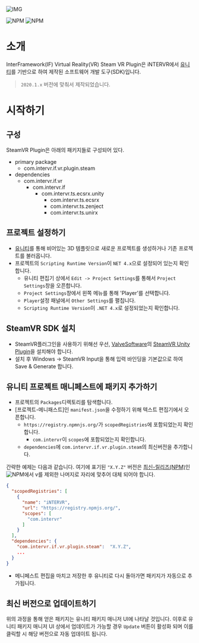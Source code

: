 ![IMG](https://img.shields.io/badge/pkg%20name-com.intervr.if.vr.plugin.steam-yellowgreen?style=for-the-badge&logo=appveyor)

![NPM](https://img.shields.io/npm/v/com.intervr.if.vr.plugin.steam)
![NPM](https://img.shields.io/npm/l/com.intervr.if.vr.plugin.steam)

# 소개

InterFramework(IF) Virtual Reality(VR) Steam VR Plugin은 iNTERVR에서 [유니티]를 기반으로 하여 제작된 소프트웨어 개발 도구(SDK)입니다.

> `2020.1.x` 버전에 맞춰서 제작되었습니다.

# 시작하기

## 구성

SteamVR Plugin은 아래의 패키지들로 구성되어 있다.

* primary package
  * com.intervr.if.vr.plugin.steam
* dependencies
  * com.intervr.if.vr
    * com.intervr.if
      * com.intervr.ts.ecsrx.unity
        * com.intervr.ts.ecsrx
        * com.intervr.ts.zenject
        * com.intervr.ts.unirx

## 프로젝트 설정하기

* [유니티]를 통해 비어있는 3D 템플릿으로 새로운 프로젝트를 생성하거나 기존 프로젝트를 불러옵니다.
* 프로젝트의 `Scripting Runtime Version`이 `NET 4.x`으로 설정되어 있는지 확인합니다.
  * 유니티 편집기 상에서 `Edit -> Project Settings`를 통해서 `Project Settings`창을 오픈합니다.
  * `Project Settings`창에서 왼쪽 메뉴를 통해 'Player'를 선택합니다.
  * `Player`설정 패널에서 `Other Settings`를 펼칩니다.
  * `Scripting Runtime Version`이 `.NET 4.x`로 설정되었는지 확인합니다.

## SteamVR SDK 설치

* SteamVR플러그인을 사용하기 위해선 우선, [ValveSoftware]의 [SteamVR Unity Plugin]을 설치해야 합니다.
* 설치 후 Windows -> SteamVR Input을 통해 입력 바인딩을 기본값으로 하여 Save & Generate 합니다.

## 유니티 프로젝트 매니페스트에 패키지 추가하기

* 프로젝트의 `Packages`디렉토리를 탐색합니다.
* [프로젝트-메니패스트]인 `manifest.json`을 수정하기 위해 텍스트 편집기에서 오픈합니다.
  * `https://registry.npmnjs.org/`가 `scopedRegistries`에 포함되었는지 확인합니다.
    * `com.intervr`이 `scopes`에 포함되었는지 확인합니다.
  * `dependencies`에 `com.intervr.if.vr.plugin.steam`의 최신버전을 추가합니다.

 간략한 예제는 다음과 같습니다. 여기에 표기된 `"X.Y.Z"` 버전은 [최신-릴리즈(NPM)]인
 ![NPM](https://img.shields.io/npm/v/com.intervr.if.vr.plugin.steam)에서 v를 제외한 나머지로 자리에 맞추어 대체 되어야 합니다.
```json
{
  "scopedRegistries": [
    {
      "name": "iNTERVR",
      "url": "https://registry.npmjs.org/",
      "scopes": [
        "com.intervr"
      ]
    }
  ],
  "dependencies": {
    "com.intervr.if.vr.plugin.steam":  "X.Y.Z",
    ...
  }
}
```
* 메니페스트 편집을 마치고 저장한 후 유니티로 다시 돌아가면 패키지가 자동으로 추가됩니다.

## 최신 버전으로 업데이트하기

위의 과정을 통해 얻은 패키지는 유니티 패키지 매니저 UI에 나타날 것입니다. 이후로 유니티 패키지 매니저 UI 상에서 업데이트가 가능할 경우 `Update` 버튼이 활성화 되며 이를 클릭할 시 해당 버전으로 자동 업데이트 됩니다.

[유니티]: https://unity3d.com/
[최신-릴리즈(NPM)]: https://www.npmjs.com/package/com.intervr.if.vr.plugin.steam
[프로젝트-매니페스트]: https://docs.unity3d.com/Manual/upm-manifestPrj.html
[ValveSoftware]: https://github.com/ValveSoftware
[SteamVR Unity Plugin]: https://github.com/ValveSoftware/steamvr_unity_plugin
